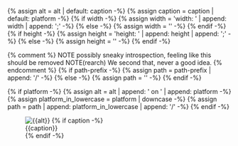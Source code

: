 {% assign alt = alt | default: caption -%}
{% assign caption = caption | default: platform -%}
{% if width -%}
{% assign width = 'width: ' | append: width | append: ';' -%}
{% else -%}
{% assign width = '' -%}
{% endif -%}
{% if height -%}
{% assign height = 'height: ' | append: height | append: ';' -%}
{% else -%}
{% assign height = '' -%}
{% endif -%}

{% comment %}
NOTE possibly sneaky introspection, feeling like this should be removed
NOTE(rearch) We second that, never a good idea.
{% endcomment %}
{% if path-prefix -%}
  {% assign path = path-prefix | append: '/' -%}
{% else -%}
  {% assign path = '' -%}
{% endif -%}

{% if platform -%}
  {% assign alt = alt | append: ' on ' | append: platform -%}
  {% assign platform_in_lowercase = platform | downcase -%}
  {% assign path = path | append: platform_in_lowercase | append: '/'  -%}
{% endif -%}

<figure class="site-figure {{class}}">
  <div class="site-figure-container">
    <img src='/assets/images/docs/{{path}}{{image}}' class='{{img-class}}' alt='{{alt}}' style='{{width}} {{height}}'>
    {% if caption -%}
      <figcaption class="figure-caption">{{caption}}</figcaption>
    {% endif -%}
  </div>
</figure>
